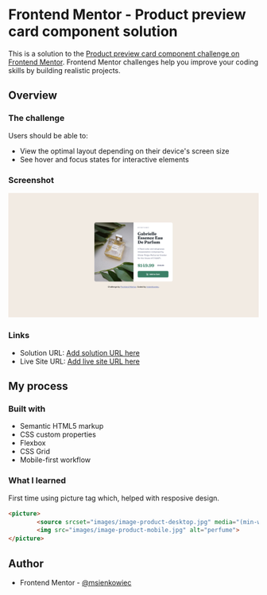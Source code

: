 # Frontend Mentor - Product preview card component solution

This is a solution to the [Product preview card component challenge on Frontend Mentor](https://www.frontendmentor.io/challenges/product-preview-card-component-GO7UmttRfa). Frontend Mentor challenges help you improve your coding skills by building realistic projects. 

## Overview

### The challenge

Users should be able to:

- View the optimal layout depending on their device's screen size
- See hover and focus states for interactive elements

### Screenshot

![Screenshot](./Screenshot.png)

### Links

- Solution URL: [Add solution URL here](https://github.com/msienkowiec/product-preview-card-component)
- Live Site URL: [Add live site URL here](https://msienkowiec.github.io/product-preview-card-component/)

## My process

### Built with

- Semantic HTML5 markup
- CSS custom properties
- Flexbox
- CSS Grid
- Mobile-first workflow

### What I learned

First time using picture tag which, helped with resposive design.
```html
<picture>
        <source srcset="images/image-product-desktop.jpg" media="(min-width: 640px)">
        <img src="images/image-product-mobile.jpg" alt="perfume">
</picture>
```

## Author

- Frontend Mentor - [@msienkowiec](https://www.frontendmentor.io/profile/msienkowiec)